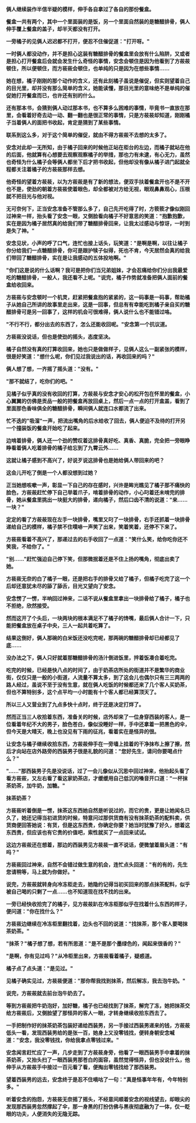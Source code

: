 <link rel="stylesheet" href="../../styles/text.css" />

**俩人继续装作半信半疑的模样，伸手各自拿过了各自的那份餐盒。**

**餐盒一共有两个，其中一个里面装的是饭，另一个里面自然装的是糖醋排骨，俩人伸手覆上餐盒的盖子，却半天都没有打开。**

**一旁橘子的见俩人迟迟都不打开，便忍不住催促道："打开呀。"**

**一时俩人都没动作，并不是担心这装有糖醋排骨的餐盒里会放有什么陷阱，又或者是担心打开餐盒后会就会发生什么奇怪的事情，安念会顿住是因为他看到了方莜莜顿住，所以便顿住，而方莜莜会顿住，也单纯的只是因为在想些事情......**

**她在想，橘子刚刚的那个动作的含义，还有此刻橘子虽说是催促，但实则望着自己的目光里，却并没有那么简单的含义，她能读懂，那目光里的意味绝不是单纯的催促她打开餐盒而已，也许还有别的什么。**

**还有那本书，会猜到俩人动过那本书，也不算多么困难的事情，毕竟书一直放在那里，会看着好奇去动一动、翻一翻也是很正常的事情，只是方莜莜却知道，刚刚橘子当着俩人的面把书收起，肯定是猜到了某些事情。**

**联系到这么多，对于这个简单的催促，就由不得方莜莜不去想的太多了。**

**安念对此却一无所知，由于橘子回来的时候他正站在柜台的左边，而橘子就站在他的后面，他就算有心想要去观察观察橘子的举措，那也力有未逮，有心无力，虽然也奇怪为什么橘子会等俩人都坐下后才把书收起，但他却没有像从橘子进门起就全程都关注着橘子的方莜莜那样去想。**

**他奇怪的望着方莜莜，以为方莜莜是有了新的想法，便双手扶着餐盒开也不是不开也不是，使劲的朝着方莜莜使着眼色，却全都被对方给无视，眼观鼻鼻观心，压根就不把目光与他对视。**

**无可奈何下，正当安念准备不管那么多了，自己先开吃得了时，方筱筱才像似刚回过神来一样，抬头看了安念一眼，又侧脸看向橘子不好意思的笑道："抱歉抱歉，实在是因为橘子居然真的给我们带了糖醋排骨回来，让我太过感动与惊讶，一时到是失了神。"**

**安念见状，小声的呼了口气，连忙也接上话头，玩笑道："是啊是啊，以往让橘子你分给我们一点糖醋排骨，你可是跟护犊子似得，死也不肯，今天居然会真的给我们带回了糖醋排骨，实在是让我感动的五体投地啊。"**

**"你们这是说的什么话啊？我可是把你们当兄弟姐妹，才会忍痛给你们分出我最爱吃的糖醋排骨，一般人，我还看不上呢。"说完，橘子作势就准备把俩人面前的餐盒给收回来。**

**方莜莜与安念顿时一个机灵，赶紧把餐盒抱的紧紧的，这一码事是一码事，帮助橘子从她自己所讲的故事里走出来，这是一回事，但总有有幸能吃到橘子亲自买的糖醋排骨可是另一回事了，这样的机会可很难得，俩人说什么也不能错过咯。**

**"不行不行，都分出去的东西了，怎么还能收回呢。"安念第一个抗议道。**

**方莜莜没说话，但也是使劲的摇头，态度坚决。**

**橘子自然没有真的打算收回来，她也只是做做样子，见俩人这么一副紧张的模样，很是好笑道："想什么呢，你们见过我说出的话，再收回来的吗？"**

**俩人想了想，一齐摇了摇头道："没有。"**

**"那不就结了，吃你们的吧。"**

**见橘子似乎真的没有收回的打算，方莜莜与安念才安心的松开包在怀里的餐盒，小心翼翼的仿佛是贡品一般的把餐盒再放回桌上，然后一点一点的打开盒盖，看到了里面那色香味俱全的糖醋排骨，瞬间俩人就连口水都流了出来。**

**忙不迭的"吸溜"一声，把流出嘴角的后水给收了回去，俩人便迫不及待的打开另一个撞装饭的餐盒开始吃了起来。**

**边啃着排骨，俩人还一个劲的赞叹着这排骨真好吃、真香、真脆，完全把一旁眼睁睁看着俩人吃着排骨的橘子给忘到了九霄云外......**

**这就让橘子感到不高兴了，好说歹说这排骨也是她给俩人带回来的吧？**

**这会儿开吃了倒是一个人都没想到过她？**

**正当她想咳嗽一声，彰显一下自己的存在感时，兴许是眸光瞧见了橘子那不痛快的脸色，方莜莜赶忙停下自己举着爪子，啃着排骨的动作，小心叼着还未啃完的排骨，她从餐盒里挑出一块挺大的排骨，递向橘子，然后口齿不清的说道："来......一块？"**

**定定的看了方莜莜现在左手一块排骨，嘴里又叼了一块排骨，右手还抓着一块排骨递给自己的模样，橘子禁不住噗哧一声笑了出来，笑着笑着，还停不下来了。**

**方莜莜看着不高兴了，那递过去的右手收回了一点道："笑什么笑，给你吃你还不笑我，不给你了。"**

**"别......"赶忙强迫自己停下笑，但那微抿着还是不住上扬的嘴角，彻底出卖了她。**

**方莜莜无奈的白了橘子一眼，还是把右手的排骨又给了橘子，但橘子吃完了这一个后却还意犹未尽的舔了舔舌，目光又望向了安念。**

**安念愣了一愣，半响回过神来，二话不说从餐盒里拿出一块排骨给了橘子，橘子也不拒绝，欣然接受。**

**然而这开了个头后，一块两块的根本满足不了橘子的馋嘴，最后俩人合计一下，只能把餐盒放在桌子中央，三人一起共着吃算了。**

**结果这倒好，俩人那碗的白米饭还没吃完呢，那两碗的糖醋排骨却已经都见了底......**

**没办法之下，俩人只好就着那糖醋排骨的汤汁倒进饭里，拌着饭凑合着吃完。**

**吃完的时候，已经是快八点的时间了，由于奶茶店所处的街道并不是繁华的商业街，仅仅只是一般的小街道，人流量不算太多，到了这会儿也偶尔只有三三两两的路人经过，虽说不至于没有生意，就在俩人吃饭的时候都还来了几个客人买奶茶，但也不算特别多，这个点平均一小时能有十个客人都已经算顶天了。**

**所以三人又营业到了九点多快十点时，终于还是决定打烊了。**

**然而正当三人收拾着东西，准备关的时候，店外却来了一位身穿西装的客人，是一位看着年纪不大的男子，脸色苍白，像似没睡好一样，手中还拿着一把黑色的伞，但今天是大晴天，晚上也没见有下雨的征兆，看着实在是怪异的很。**

**让安念与橘子继续收拾东西，方莜莜伸手在一旁墙上挂着的干净抹布上擦了擦，然后才向站在店外路旁的西装男子很是礼貌的问道："您好先生，请问你要喝点什么？"**

**"......"那西装男子先是没说话，过了一会儿像似从沉思中回过神来，他抬起头看了看方莜莜，又左右看了看这家奶茶店，才缓缓用自己低沉的嗓音开口道："一杯抹茶奶茶，加牛奶，加糖。"**

**抹茶奶茶？**

**方莜莜听着倒是一愣，抹茶这东西她自然是听说过的，而它的贵，更是让她闻名已久了，她还记得当初进货的时候，特意问过那供货商有没有抹茶奶茶的配料卖，供货商便回答她说：有货，但是这东西贵，你确定你要？她当时犹豫了好久，想着这东西贵，但应该也有它贵的价值吧，索性就买了一点回来试试。**

**这边方莜莜还在想着，那边的西装男见方莜莜一直不说话，便微皱着眉头道："有吗？"**

**方莜莜回过神来，自然不会错过做生意的机会，连忙点头回道："有的有的，先生您请稍等，马上就为你做好。"**

**说完，方莜莜就转身向冷冻柜走去，她隐约记得当初买回来的那点抹茶配料，似乎被自己喝的只剩了一点......也不知道现在找不找的出来。**

**一旁已经快收拾完了的橘子，见方莜莜趴在冷冻柜那似乎在找着什么东西的样子，便问道："你在找什么？"**

**方莜莜边继续在冷冻柜里翻找着，边头也不回的说道："找抹茶，那个客人要喝抹茶奶茶。"**

**"抹茶？"橘子想了想，若有所思道："是不是那个墨绿色的，闻起来很香的？"**

**"是啊，你有见过吗？"从冷柜里出来，方莜莜看着橘子，疑惑道。**

**橘子点了点头道："是见过。"**

**见橘子确实见过，方莜莜便道："那你帮我找到抹茶，然后解冻，我去泡牛奶。"**

**说完，方莜莜就去前台泡牛奶去了。**

**等到方莜莜把牛奶泡好，加好糖，橘子也已经找到了抹茶，解完了冻，她把抹茶交给方莜莜后，又侧脸望了那怪异的客人一眼，才转身继续收拾东西去了。**

**一手把制作好的抹茶奶茶包装好递给西装男，另一手接过西装男递来的钱，方莜莜低头一看，发现西装男给的是张一百，她身上又没零钱找，便转身朝安念喊道："安念，我没零钱找，你给我拿点零钱过来。"**

**安念闻言赶忙应了一声，几步走到了方莜莜身旁，他看了一眼西装男手中拿着的抹茶奶茶，又抬头扫了一眼西装男那苍白的面容，虽然觉得怪异，但也没说什么，他伸手从方莜莜手中接过一百元看了看，便掏出零钱找给了那西装男。**

**望着西装男的远去，安念终于是忍不住嘀咕了一句："真是怪事年年有，今年特别多。"**

**听着安念的抱怨，方莜莜无奈摇了摇头，不经意间顺着安念的视线望去，却眼尖的发现那西装男忽然撑起了伞，那一身黑的打扮仿佛与黑夜彻底融为了一体，仅一眨眼的功夫，人便消失的无隐无踪。**

